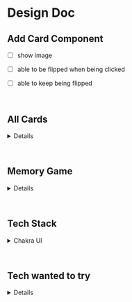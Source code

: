 # Design Doc

## Add Card Component
- [ ] show image
- [ ] able to be flipped when being clicked
- [ ] able to keep being flipped


&nbsp;

## All Cards
<details>

  - [ ] when 2 cards matched, 1st clicked card will keep flipped until 2nd card flipped back
  - [ ] when 2 cards matched, keep both cards flipped
  - [ ] when 2 cards matched, make a quote / laugh of that character
</details>


&nbsp;

## Memory Game
<details>
  
  - [ ] record the time spent to match all the cards
  - [ ] when matching all the cards, give some cheering animation
</details>


&nbsp;

## Tech Stack
<details>
  <summary>Chakra UI</summary>

  ### Reason to use
  1. I don't want to type every CSS for component, it's boring.
  2. I think the name "Chakra" is super cool, and I'm also a big fan of Naruto XD
</details>


&nbsp;

## Tech wanted to try
<details>

  - [ ] JWT / SSO
  - [ ] monorepo / microservice
  - [ ] CI CD (Github Action)
  - [ ] Clean Code / Design Patterns
  - [ ] React 18
  - [ ] Auto audio play
  - [ ] Chakra UI
</details>